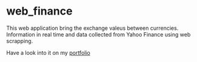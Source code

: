 # web_finance
 
 This web application bring the exchange valeus between currencies. Information in real time and data collected from Yahoo Finance using web scrapping.

Have a look into it on my [portfolio](https://troopl.com/mdbruchard/finance) 
